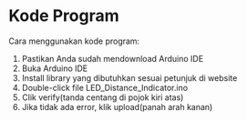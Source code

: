 # Kode Program

Cara menggunakan kode program:
1. Pastikan Anda sudah mendownload Arduino IDE
2. Buka Arduino IDE
3. Install library yang dibutuhkan sesuai petunjuk di website
4. Double-click file LED_Distance_Indicator.ino
5. Clik verify(tanda centang di pojok kiri atas)
6. Jika tidak ada error, klik upload(panah arah kanan)

